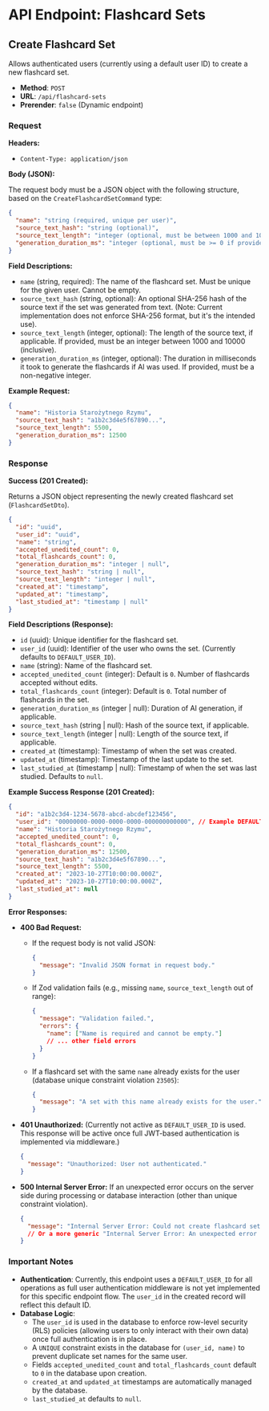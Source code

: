 # API Endpoint: Flashcard Sets

## Create Flashcard Set

Allows authenticated users (currently using a default user ID) to create a new flashcard set.

- **Method**: `POST`
- **URL**: `/api/flashcard-sets`
- **Prerender**: `false` (Dynamic endpoint)

### Request

**Headers:**

- `Content-Type: application/json`

**Body (JSON):**

The request body must be a JSON object with the following structure, based on the `CreateFlashcardSetCommand` type:

```json
{
  "name": "string (required, unique per user)",
  "source_text_hash": "string (optional)",
  "source_text_length": "integer (optional, must be between 1000 and 10000 if provided)",
  "generation_duration_ms": "integer (optional, must be >= 0 if provided)"
}
```

**Field Descriptions:**

- `name` (string, required): The name of the flashcard set. Must be unique for the given user. Cannot be empty.
- `source_text_hash` (string, optional): An optional SHA-256 hash of the source text if the set was generated from text. (Note: Current implementation does not enforce SHA-256 format, but it's the intended use).
- `source_text_length` (integer, optional): The length of the source text, if applicable. If provided, must be an integer between 1000 and 10000 (inclusive).
- `generation_duration_ms` (integer, optional): The duration in milliseconds it took to generate the flashcards if AI was used. If provided, must be a non-negative integer.

**Example Request:**

```json
{
  "name": "Historia Starożytnego Rzymu",
  "source_text_hash": "a1b2c3d4e5f67890...",
  "source_text_length": 5500,
  "generation_duration_ms": 12500
}
```

### Response

**Success (201 Created):**

Returns a JSON object representing the newly created flashcard set (`FlashcardSetDto`).

```json
{
  "id": "uuid",
  "user_id": "uuid",
  "name": "string",
  "accepted_unedited_count": 0,
  "total_flashcards_count": 0,
  "generation_duration_ms": "integer | null",
  "source_text_hash": "string | null",
  "source_text_length": "integer | null",
  "created_at": "timestamp",
  "updated_at": "timestamp",
  "last_studied_at": "timestamp | null"
}
```

**Field Descriptions (Response):**

- `id` (uuid): Unique identifier for the flashcard set.
- `user_id` (uuid): Identifier of the user who owns the set. (Currently defaults to `DEFAULT_USER_ID`).
- `name` (string): Name of the flashcard set.
- `accepted_unedited_count` (integer): Default is `0`. Number of flashcards accepted without edits.
- `total_flashcards_count` (integer): Default is `0`. Total number of flashcards in the set.
- `generation_duration_ms` (integer | null): Duration of AI generation, if applicable.
- `source_text_hash` (string | null): Hash of the source text, if applicable.
- `source_text_length` (integer | null): Length of the source text, if applicable.
- `created_at` (timestamp): Timestamp of when the set was created.
- `updated_at` (timestamp): Timestamp of the last update to the set.
- `last_studied_at` (timestamp | null): Timestamp of when the set was last studied. Defaults to `null`.

**Example Success Response (201 Created):**

```json
{
  "id": "a1b2c3d4-1234-5678-abcd-abcdef123456",
  "user_id": "00000000-0000-0000-0000-000000000000", // Example DEFAULT_USER_ID
  "name": "Historia Starożytnego Rzymu",
  "accepted_unedited_count": 0,
  "total_flashcards_count": 0,
  "generation_duration_ms": 12500,
  "source_text_hash": "a1b2c3d4e5f67890...",
  "source_text_length": 5500,
  "created_at": "2023-10-27T10:00:00.000Z",
  "updated_at": "2023-10-27T10:00:00.000Z",
  "last_studied_at": null
}
```

**Error Responses:**

- **400 Bad Request:**
    - If the request body is not valid JSON:
      ```json
      {
        "message": "Invalid JSON format in request body."
      }
      ```
    - If Zod validation fails (e.g., missing `name`, `source_text_length` out of range):
      ```json
      {
        "message": "Validation failed.",
        "errors": {
          "name": ["Name is required and cannot be empty."]
          // ... other field errors
        }
      }
      ```
    - If a flashcard set with the same `name` already exists for the user (database unique constraint violation `23505`):
      ```json
      {
        "message": "A set with this name already exists for the user."
      }
      ```

- **401 Unauthorized:** (Currently not active as `DEFAULT_USER_ID` is used. This response will be active once full JWT-based authentication is implemented via middleware.)
  ```json
  {
    "message": "Unauthorized: User not authenticated."
  }
  ```

- **500 Internal Server Error:**
  If an unexpected error occurs on the server side during processing or database interaction (other than unique constraint violation).
  ```json
  {
    "message": "Internal Server Error: Could not create flashcard set." 
    // Or a more generic "Internal Server Error: An unexpected error occurred."
  }
  ```

### Important Notes

- **Authentication**: Currently, this endpoint uses a `DEFAULT_USER_ID` for all operations as full user authentication middleware is not yet implemented for this specific endpoint flow. The `user_id` in the created record will reflect this default ID.
- **Database Logic**:
    - The `user_id` is used in the database to enforce row-level security (RLS) policies (allowing users to only interact with their own data) once full authentication is in place.
    - A `UNIQUE` constraint exists in the database for `(user_id, name)` to prevent duplicate set names for the same user.
    - Fields `accepted_unedited_count` and `total_flashcards_count` default to `0` in the database upon creation.
    - `created_at` and `updated_at` timestamps are automatically managed by the database.
    - `last_studied_at` defaults to `null`.
